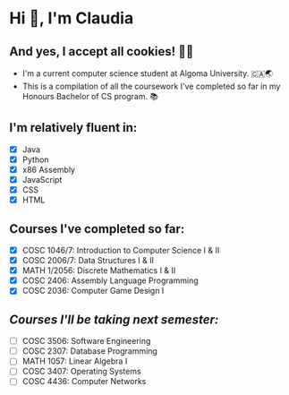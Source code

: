 # Hi 👋, I'm Claudia
## And yes, I accept all cookies! 🍪😸


- I'm a current computer science student at Algoma University. 🇨🇦🌏
- This is a compilation of all the coursework I've completed so far in my Honours Bachelor of CS program. 📚

## I'm relatively fluent in:
 - [x] Java
 - [x] Python
 - [x] x86 Assembly
 - [x] JavaScript
 - [x] CSS
 - [x] HTML

## Courses I've completed so far:
 - [x] COSC 1046/7: Introduction to Computer Science I & II
 - [x] COSC 2006/7: Data Structures I & II
 - [x] MATH 1/2056: Discrete Mathematics I & II
 - [x] COSC 2406: Assembly Language Programming
 - [x] COSC 2036: Computer Game Design I

## *Courses I'll be taking next semester:*
 - [ ] COSC 3506: Software Engineering
 - [ ] COSC 2307: Database Programming
 - [ ] MATH 1057: Linear Algebra I
 - [ ] COSC 3407: Operating Systems
 - [ ] COSC 4436: Computer Networks
